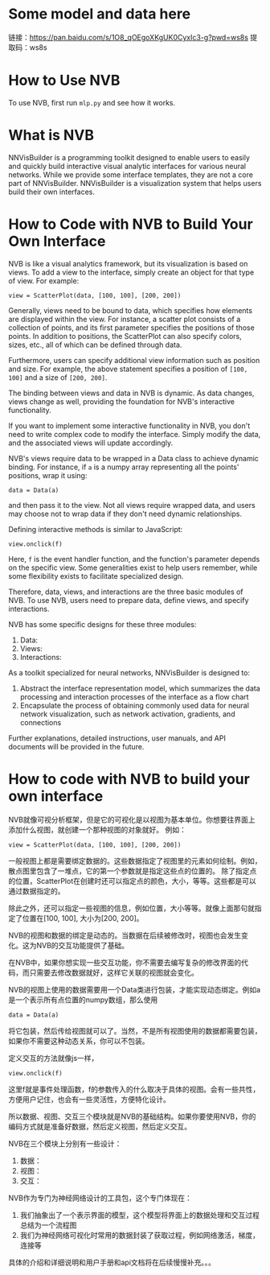 # Some model and data here
链接：https://pan.baidu.com/s/1O8_qOEgoXKgUK0CyxIc3-g?pwd=ws8s 
提取码：ws8s

# How to Use NVB

To use NVB, first run `mlp.py` and see how it works.

# What is NVB

NNVisBuilder is a programming toolkit designed to enable users to easily and quickly build interactive visual analytic interfaces for various neural networks. While we provide some interface templates, they are not a core part of NNVisBuilder. NNVisBuilder is a visualization system that helps users build their own interfaces.

# How to Code with NVB to Build Your Own Interface

NVB is like a visual analytics framework, but its visualization is based on views. To add a view to the interface, simply create an object for that type of view. For example:

`view = ScatterPlot(data, [100, 100], [200, 200])`

Generally, views need to be bound to data, which specifies how elements are displayed within the view. For instance, a scatter plot consists of a collection of points, and its first parameter specifies the positions of those points. In addition to positions, the ScatterPlot can also specify colors, sizes, etc., all of which can be defined through data.

Furthermore, users can specify additional view information such as position and size. For example, the above statement specifies a position of `[100, 100]` and a size of `[200, 200]`.

The binding between views and data in NVB is dynamic. As data changes, views change as well, providing the foundation for NVB's interactive functionality.

If you want to implement some interactive functionality in NVB, you don't need to write complex code to modify the interface. Simply modify the data, and the associated views will update accordingly.

NVB's views require data to be wrapped in a Data class to achieve dynamic binding. For instance, if `a` is a numpy array representing all the points' positions, wrap it using:

`data = Data(a)`

and then pass it to the view. Not all views require wrapped data, and users may choose not to wrap data if they don't need dynamic relationships.

Defining interactive methods is similar to JavaScript:

`view.onclick(f)`

Here, `f` is the event handler function, and the function's parameter depends on the specific view. Some generalities exist to help users remember, while some flexibility exists to facilitate specialized design.

Therefore, data, views, and interactions are the three basic modules of NVB. To use NVB, users need to prepare data, define views, and specify interactions.

NVB has some specific designs for these three modules:

1. Data:
2. Views:
3. Interactions:

As a toolkit specialized for neural networks, NNVisBuilder is designed to:

1. Abstract the interface representation model, which summarizes the data processing and interaction processes of the interface as a flow chart
2. Encapsulate the process of obtaining commonly used data for neural network visualization, such as network activation, gradients, and connections

Further explanations, detailed instructions, user manuals, and API documents will be provided in the future.





# How to code with NVB to build your own interface
NVB就像可视分析框架，但是它的可视化是以视图为基本单位。你想要往界面上添加什么视图，就创建一个那种视图的对象就好。
例如：

`view = ScatterPlot(data, [100, 100], [200, 200])`

一般视图上都是需要绑定数据的。这些数据指定了视图里的元素如何绘制。例如，散点图里包含了一堆点，它的第一个参数就是指定这些点的位置的。
除了指定点的位置，ScatterPlot在创建时还可以指定点的颜色，大小，等等。这些都是可以通过数据指定的。

除此之外，还可以指定一些视图的信息，例如位置，大小等等。就像上面那句就指定了位置在[100, 100], 大小为[200, 200]。

NVB的视图和数据的绑定是动态的。当数据在后续被修改时，视图也会发生变化。这为NVB的交互功能提供了基础。

在NVB中，如果你想实现一些交互功能，你不需要去编写复杂的修改界面的代码，而只需要去修改数据就好，这样它关联的视图就会变化。

NVB的视图上使用的数据需要用一个Data类进行包装，才能实现动态绑定。例如a是一个表示所有点位置的numpy数组，那么使用

`data = Data(a)`

将它包装，然后传给视图就可以了。当然，不是所有视图使用的数据都需要包装，如果你不需要这种动态关系，你可以不包装。

定义交互的方法就像js一样，

`view.onclick(f)`

这里f就是事件处理函数，f的参数传入的什么取决于具体的视图。会有一些共性，方便用户记住，也会有一些灵活性，方便特化设计。

所以数据、视图、交互三个模块就是NVB的基础结构。如果你要使用NVB，你的编码方式就是准备好数据，然后定义视图，然后定义交互。

NVB在三个模块上分别有一些设计：
1. 数据：
2. 视图：
3. 交互：

NVB作为专门为神经网络设计的工具包，这个专门体现在：
1. 我们抽象出了一个表示界面的模型，这个模型将界面上的数据处理和交互过程总结为一个流程图
2. 我们为神经网络可视化时常用的数据封装了获取过程，例如网络激活，梯度，连接等

具体的介绍和详细说明和用户手册和api文档将在后续慢慢补充。。。



